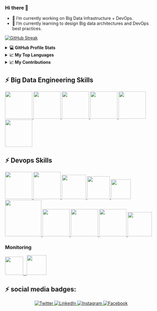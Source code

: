 ### Hi there 👋

- 🔭 I’m currently working on Big Data Infrastructure + DevOps.
- 🌱 I’m currently learning to design Big data architectures and DevOps best practices.


[![GitHub Streak](https://streak-stats.demolab.com/?user=swapnilwagh2204)](https://git.io/streak-stats)

 <details>
  <summary><b>💻 GitHub Profile Stats</b></summary>
   
<p>&nbsp;<img align="center" src="http://github-profile-summary-cards.vercel.app/api/cards/stats?username=rishikeshops&theme=2077" alt="rishikeshops" /></p>

</details>

  <details>
  <summary><b>📈 My Top Languages</b></summary>

<p><img align="left" src="http://github-profile-summary-cards.vercel.app/api/cards/repos-per-language?username=swapnilwagh2204&theme=aura" alt="swapnilwagh2204" 
  <p><img align="center" src="http://github-profile-summary-cards.vercel.app/api/cards/most-commit-language?username=swapnilwagh2204&theme=aura" alt="swapnilwagh2204" /></p>
</details> 

  </details>
    <details>
  <summary><b>📈 My Contributions</b></summary>
   
<p>&nbsp;<img align="center" src="http://github-profile-summary-cards.vercel.app/api/cards/profile-details?username=swapnilwagh2204&theme=great_gatsby" alt="swapnilwagh2204" /></p>
 

</details>

 

## :zap: Big Data Engineering Skills

<a href="https://www.python.org/" target="_blank">
  <img src="https://i.giphy.com/media/KAq5w47R9rmTuvWOWa/200.webp" height="90" />
</a>

<a href="https://hadoop.apache.org/" target="_blank">
  <img src="https://thumbs.gfycat.com/ShoddyFatalAustraliancurlew-max-1mb.gif" height="90" />
</a>

<a href="https://en.wikipedia.org/wiki/SQL" target="_blank">
  <img src="https://i.giphy.com/media/vISmwpBJUNYzukTnVx/giphy.webp" height="90" />
</a>

<a href="https://aws.amazon.com/" target="_blank">
  <img src="https://media.tenor.com/GO7C6FD0y3YAAAAC/aws.gif" height="90" />
</a>

<a href="https://spark.apache.org/" target="_blank">
  <img src="https://www.vectorlogo.zone/logos/apache_spark/apache_spark-ar21.svg" height="90" />
</a>

<a href="https://kafka.apache.org/" target="_blank">
  <img src="https://www.vectorlogo.zone/logos/apache_kafka/apache_kafka-ar21.svg" height="90" />
</a>

## :zap: Devops Skills

   <a href="https://www.linux.org/" target="_blanfalse" />
    <img src="https://www.vectorlogo.zone/logos/linux/linux-icon.svg"  height="90" />
  </a>
   <a href="https://aws.amazon.com/" target="_blank" >
    <img src="https://www.vectorlogo.zone/logos/amazon_aws/amazon_aws-icon.svg"  height="90" />
  </a>
  </a>
  <a href="https://www.docker.com/" target="_blank" >
    <img src="https://raw.githubusercontent.com/itsksaurabh/itsksaurabh/master/assets/docker.gif"  height="80" /> 
  </a>
  <a href="https://kubernetes.io/" target="_blank" >
    <img src="https://raw.githubusercontent.com/itsksaurabh/itsksaurabh/master/assets/k8s.gif"  height="75" />
  </a>
  <a href="https://docs.gitlab.com/ee/ci/" target="_blank" >
    <img src="https://raw.githubusercontent.com/itsksaurabh/itsksaurabh/master/assets/cicd.gif"  height="65" />
  </a>
  <a href="https://www.terraform.io/" target="_blank" >
    <img src="https://raw.githubusercontent.com/itsksaurabh/itsksaurabh/master/assets/terraform.gif" width="120" />
  </a>
   </a>
    <a href="https://www.jenkins.io/" target="_blank" >
    <img src="https://raw.githubusercontent.com/DARK-art108/ItsRitesh/master/assets/ll.png" height="90" />
  </a>
  <a href="https://www.ansible.com/" target="_blank" >
    <img src="https://www.vectorlogo.zone/logos/ansible/ansible-icon.svg"  height="90" />
  </a>
 </a>
    <a href="https://pages.github.com/?(null)" target="_blank" >
   <img src="https://media.giphy.com/media/kH1DBkPNyZPOk0BxrM/giphy.gif" width="90" />
  </a>
 </a>
  <a href="https://code.visualstudio.com/" target="_blank" >
    <img src="https://i.giphy.com/media/IdyAQJVN2kVPNUrojM/200.webp"  height="80" /> 
  </a>
  
  ### Monitoring
  
 <p float="left">
  <a href="https://grafana.com/" target="_blank" >
    <img src="https://raw.githubusercontent.com/itsksaurabh/itsksaurabh/master/assets/grafana.gif" height="60" />&nbsp;&nbsp;
  </a>
  <a href="https://prometheus.io/" target="_blank" >
    <img src="https://raw.githubusercontent.com/itsksaurabh/itsksaurabh/master/assets/prometheus.gif" height="65" />
  </a>
</p>
  
## :zap:  social media badges:

<p align="center">
  <a href="https://twitter.com/swapnil_sde" target="_blank">
    <img src="https://img.shields.io/badge/twitter-%231DA1F2.svg?&style=for-the-badge&logo=twitter&logoColor=white&color=071A2C" alt="Twitter"/>
  </a>
  <a href="https://www.linkedin.com/in/swagh2204" target="_blank">
    <img src="https://img.shields.io/badge/linkedin-%230077B5.svg?&style=for-the-badge&logo=linkedin&logoColor=white&color=071A2C" alt="LinkedIn"/>
  </a>
  <a href="https://instagram.com/swapnilwagh019" target="_blank">
    <img src="https://img.shields.io/badge/instagram-%23E4405F.svg?&style=for-the-badge&logo=instagram&logoColor=white&color=071A2C" alt="Instagram"/>
  </a>
  <a href="https://www.facebook.com/swapnil.wagh.7315720" target="_blank">
    <img src="https://img.shields.io/badge/facebook-%231877F2.svg?&style=for-the-badge&logo=facebook&logoColor=white&color=071A2C" alt="Facebook"/>
  </a>
</p>



